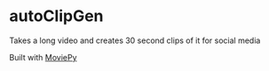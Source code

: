 # autoClipGen
Takes a long video and creates 30 second clips of it for social media

Built with [MoviePy](https://pypi.org/project/moviepy/)

